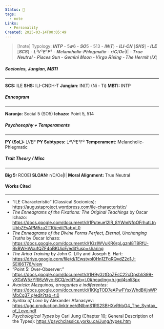 ```yaml
---
Status: 🌿
tags:
  - note
Links:
  - Personality
Created: 2025-03-14T00:05:49
---
```

> [!note] Typology:
> 𝑰𝑵𝑻𝑷 - 5𝒘6 -  𝑺𝑶5 - 513 - 𝑰𝑵(𝑻) - 𝑰𝑳𝑰-𝑪𝑵 [𝑺𝑯𝑺] - 𝑰𝑳𝑬 [𝑺𝑪𝑺] - 𝑳²𝑽³𝑬⁴𝑭³ - 𝑴𝒆𝒍𝒂𝒏𝒄𝒉𝒐𝒍𝒊𝒄-𝑷𝒉𝒍𝒆𝒈𝒎𝒂𝒕𝒊𝒄 - 𝒓/𝑪/𝑶𝒆|𝑰| - 𝑻𝒓𝒖𝒆 𝑵𝒆𝒖𝒕𝒓𝒂𝒍 - 𝑷𝒊𝒔𝒄𝒆𝒔 𝑺𝒖𝒏 - 𝑮𝒆𝒎𝒊𝒏𝒊 𝑴𝒐𝒐𝒏 - 𝑽𝒊𝒓𝒈𝒐 𝑹𝒊𝒔𝒊𝒏𝒈 - 𝑻𝒉𝒆 𝑯𝒆𝒓𝒎𝒊𝒕 (𝑰𝑿)
##### Socionics, Jungian, MBTI
---
**SCS:** ILE
**SHS:** ILI-CNDH-T
**Jungian:** IN(T) (Ni - Ti)
**MBTI:** INTP
##### Enneagram
---
**Naranjo:** Social 5 (SO5)
**Ichazo:** Point 5, 514
##### Psychosophy + Temperaments
---
**PY (SoL):** LVEF
**PY Subtypes:** L²V³E⁴F³
**Temperament:** Melancholic-Phlegmatic
##### Trait Theory / Misc
---
**Big 5:** RCOEI
**SLOAN:** r/C/Oe|I|
**Moral Alignment:** True Neutral
#### Works Cited
---
- “ILE Characteristic” (Classical Socionics): https://augustaproject.wordpress.com/ile-characteristic/
- *The Enneagrams of the Fixations: The Original Teachings* by Oscar Ichazo: https://docs.google.com/document/d/1Puteue12lR_8YWmNfpOFrhutLtnUbbZEvAPM5za2T10/edit?tab=t.0
- *The Enneagrams of the Divine Forms Perfect, Eternal, Unchanging Truths* by Oscar Ichazo: https://docs.google.com/document/d/1GzIWVuKR6rpLgznI8T8RfU-BkBWHWcufQZF4oBKUioE/edit?usp=sharing
- *The Arica Training* by John C. Lilly and Joseph E. Hart: https://drive.google.com/file/d/1EwstvpI0Hn1ZFqRQvdZ2d1J-SEl66T76/view
- “Point 5: Over-Observer:” https://docs.google.com/document/d/1H9yGztDoZEsC22cDpsbhS99-yXGdW5zYRl6zWyc-BCQ/edit?tab=t.0#heading=h.jgql4snli3px
- *Avaricia: Mezquinos, arrogantes e indiferentes*: https://docs.google.com/document/d/1KKgTOD7eAPwFYsxWhdBKjnWPMbCg37_q/edit?tab=t.0
- *Syntax of Love* by Alexander Afanasyev: https://ugc.production.linktr.ee/dNIbmS1RS2SBHXvRhbO4_The_Syntax_of_Love.pdf
- *Psychological Types* by Carl Jung (Chapter 10; General Description of the Types): https://psychclassics.yorku.ca/Jung/types.htm